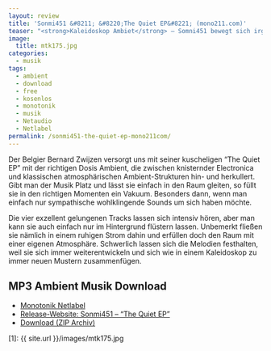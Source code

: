 ```yaml
---
layout: review
title: 'Sonmi451 &#8211; &#8220;The Quiet EP&#8221; (mono211.com)'
teaser: "<strong>Kaleidoskop Ambiet</strong> – Somni451 bewegt sich irgendwo zwischen knisternden Sounds à la Jan Jelinek und Melodien à la Lackluster. Teilweise könnte man seine Musik auch als Installationsmusik oder als wohliges akustisches Möbelstück wahrnehmen. Anstelle von Melodien bleiben eher Eindrücke haften."
image:
  title: mtk175.jpg
categories:
  - musik
tags:
  - ambient
  - download
  - free
  - kosenlos
  - monotonik
  - musik
  - Netaudio
  - Netlabel
permalink: /sonmi451-the-quiet-ep-mono211com/
---
```


Der Belgier Bernard Zwijzen versorgt uns mit seiner kuscheligen &#8220;The Quiet EP&#8221; mit der richtigen Dosis Ambient, die zwischen knisternder Electronica und klassischen atmosphärischen Ambient-Strukturen hin- und herkullert. Gibt man der Musik Platz und lässt sie einfach in den Raum gleiten, so füllt sie in den richtigen Momenten ein Vakuum. Besonders dann, wenn man einfach nur sympathische wohlklingende Sounds um sich haben möchte.

Die vier exzellent gelungenen Tracks lassen sich intensiv hören, aber man kann sie auch einfach nur im Hintergrund flüstern lassen. Unbemerkt fließen sie nämlich in einem ruhigen Strom dahin und erfüllen doch den Raum mit einer eigenen Atmosphäre. Schwerlich lassen sich die Melodien festhalten, weil sie sich immer weiterentwickeln und sich wie in einem Kaleidoskop zu immer neuen Mustern zusammenfügen.



## MP3 Ambient Musik Download

- [Monotonik Netlabel](http://www.mono211.com/)
- [Release-Website: Sonmi451 &#8211; &#8220;The Quiet EP&#8221;](http://www.mono211.com/content/releases/mtkmp175.html)
- [Download (ZIP Archiv)](http://www.archive.org/compress/mtk175) 



 [1]: {{ site.url }}/images/mtk175.jpg